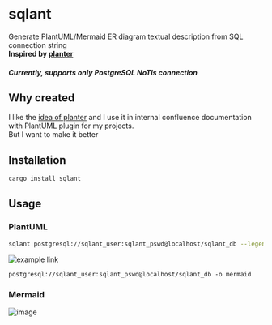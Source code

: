 # sqlant

Generate PlantUML/Mermaid ER diagram textual description from SQL connection string  
**Inspired by [planter](https://github.com/achiku/planter)**  
##### **Currently, supports only PostgreSQL NoTls connection**

## Why created
I like the [idea of planter](https://github.com/achiku/planter#why-created) and I use it in 
internal confluence documentation with PlantUML plugin for my projects.  
But I want to make it better

## Installation 
```bash
cargo install sqlant
```

## Usage
### PlantUML
```bash
sqlant postgresql://sqlant_user:sqlant_pswd@localhost/sqlant_db --legend -e
```

![example link ](https://www.plantuml.com/plantuml/png/nPR1Jzi-5CVl_YkUWeIW-bKL713mwogqmtROXdRQZfPZFnfJnuxi5o0i_EzhGx525qnN8TPJKd_yxFU-tppx8f3mL9U65LeXIEsbGHOMsbR2YnACjaXDXU0y5OunjAIfWMmqadKWLw8VZJBunQRvR2gTSVvyJvsTgICvc-uli9bD9zs_i-LubccLPTD9FZk7oIJBSZtNbh9i-SB6up4RTOnGocC8VP3mxX5R8rQKc1gl2cUHsxhCqQSuZtCT23qgBkWPg4iC9CeARZKLi7g5UsUnF_bULrmwzS967eOgnPrNRrglTG3H_OO2n9LVY1IpKMZq3Vg6bqY5KwcgEQzsB5abcX8jRR56A7HLQJldMxY170d3Awybzh6b_EYr_9CaSST5wMfBm_YcUbs-N249RRRKRdjTd5SfTTx99c5Hl-gGMB84ixirElcuk2BqAu5IGaOwnoldCO4dXEIYghox4VzSqHsMUfR7LYsrotKdNLo5Nf1B9FIynfLtgfRqdZtk1grohtSuAGZdpZTzQhrR7iVw_Chk4K-VG-ds7nRr-zKZ9lLgGRefoMEqzh8G0NbjDMtLO8Cm6Fu2r_V9S_mMzRpOiai_kk2jwlms5utXFJwTQJjsdhJ_q_b8JKb36stnA0K44eGf87qhYeiSlrWjDdXVUd3ZSTjkt3ePssZgGsICakRZPyfOwgHe8xqHXx5-yujX-yPaB2uIX_jp61kqI3iKYRdy6YL1jhR7HrFZ3-qCqYo6Z5rjD7ho2noWhSl334I0JMhfHK23ahopMWO6rtYBnZSC2bTY9ut1ELe5VlLLCfZkVIvSe9-59lolzpnh0Q3z09n_xNZEeMNGzeoUdvwU7EMRNbxweONlNfV2D_05csvMqlujV78UzTn67FRtJe-FJ_vVFdqJLWbQ9NQbqIWuk7G4bxKnXqiIhNfCXbsWLNLfVWC0)
```
postgresql://sqlant_user:sqlant_pswd@localhost/sqlant_db -o mermaid
```
### Mermaid
![image](https://github.com/kurotych/sqlant/assets/20345096/a7d64db6-2d78-4631-bbfc-58cad5a77adb)
